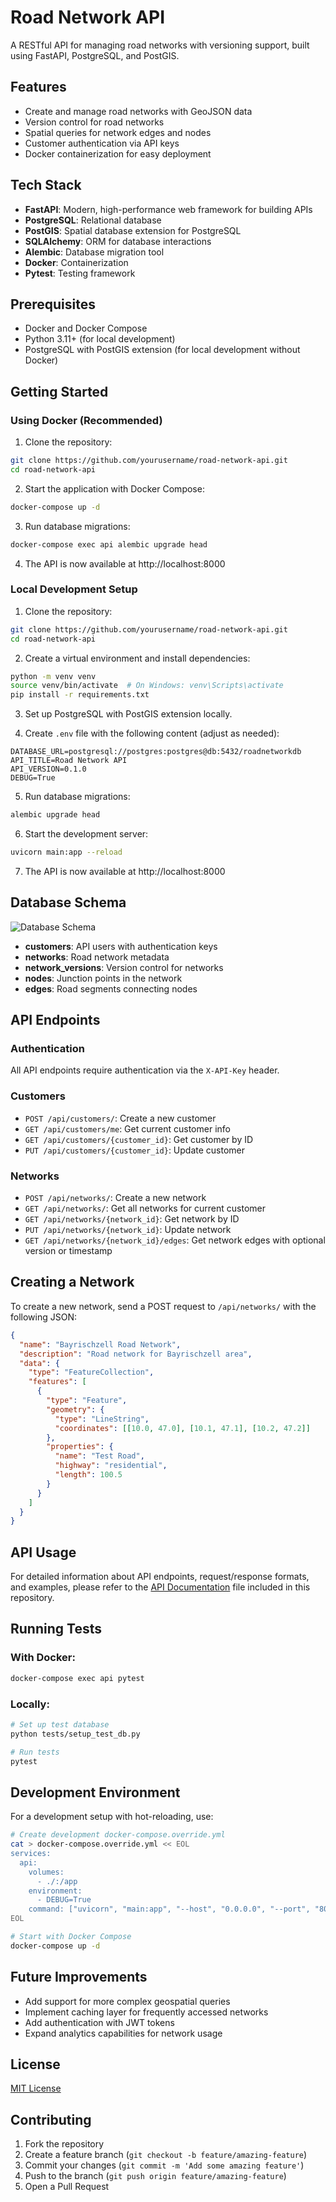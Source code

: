 # Road Network API

A RESTful API for managing road networks with versioning support, built using FastAPI, PostgreSQL, and PostGIS.

## Features

- Create and manage road networks with GeoJSON data
- Version control for road networks
- Spatial queries for network edges and nodes
- Customer authentication via API keys
- Docker containerization for easy deployment

## Tech Stack

- **FastAPI**: Modern, high-performance web framework for building APIs
- **PostgreSQL**: Relational database
- **PostGIS**: Spatial database extension for PostgreSQL
- **SQLAlchemy**: ORM for database interactions
- **Alembic**: Database migration tool
- **Docker**: Containerization
- **Pytest**: Testing framework

## Prerequisites

- Docker and Docker Compose
- Python 3.11+ (for local development)
- PostgreSQL with PostGIS extension (for local development without Docker)

## Getting Started

### Using Docker (Recommended)

1. Clone the repository:
```bash
git clone https://github.com/yourusername/road-network-api.git
cd road-network-api
```

2. Start the application with Docker Compose:
```bash
docker-compose up -d
```

3. Run database migrations:
```bash
docker-compose exec api alembic upgrade head
```

4. The API is now available at http://localhost:8000

### Local Development Setup

1. Clone the repository:
```bash
git clone https://github.com/yourusername/road-network-api.git
cd road-network-api
```

2. Create a virtual environment and install dependencies:
```bash
python -m venv venv
source venv/bin/activate  # On Windows: venv\Scripts\activate
pip install -r requirements.txt
```

3. Set up PostgreSQL with PostGIS extension locally.

4. Create `.env` file with the following content (adjust as needed):
```
DATABASE_URL=postgresql://postgres:postgres@db:5432/roadnetworkdb
API_TITLE=Road Network API
API_VERSION=0.1.0
DEBUG=True
```

5. Run database migrations:
```bash
alembic upgrade head
```

6. Start the development server:
```bash
uvicorn main:app --reload
```

7. The API is now available at http://localhost:8000

## Database Schema

![Database Schema](ERD.png)

- **customers**: API users with authentication keys
- **networks**: Road network metadata
- **network_versions**: Version control for networks
- **nodes**: Junction points in the network
- **edges**: Road segments connecting nodes

## API Endpoints

### Authentication

All API endpoints require authentication via the `X-API-Key` header.

### Customers

- `POST /api/customers/`: Create a new customer
- `GET /api/customers/me`: Get current customer info
- `GET /api/customers/{customer_id}`: Get customer by ID
- `PUT /api/customers/{customer_id}`: Update customer

### Networks

- `POST /api/networks/`: Create a new network
- `GET /api/networks/`: Get all networks for current customer
- `GET /api/networks/{network_id}`: Get network by ID
- `PUT /api/networks/{network_id}`: Update network
- `GET /api/networks/{network_id}/edges`: Get network edges with optional version or timestamp

## Creating a Network

To create a new network, send a POST request to `/api/networks/` with the following JSON:

```json
{
  "name": "Bayrischzell Road Network",
  "description": "Road network for Bayrischzell area",
  "data": {
    "type": "FeatureCollection",
    "features": [
      {
        "type": "Feature",
        "geometry": {
          "type": "LineString",
          "coordinates": [[10.0, 47.0], [10.1, 47.1], [10.2, 47.2]]
        },
        "properties": {
          "name": "Test Road",
          "highway": "residential",
          "length": 100.5
        }
      }
    ]
  }
}
```

## API Usage

For detailed information about API endpoints, request/response formats, and examples, please refer to the [API Documentation](api-documentation.md) file included in this repository.


## Running Tests

### With Docker:

```bash
docker-compose exec api pytest
```

### Locally:

```bash
# Set up test database
python tests/setup_test_db.py

# Run tests
pytest
```

## Development Environment

For a development setup with hot-reloading, use:

```bash
# Create development docker-compose.override.yml
cat > docker-compose.override.yml << EOL
services:
  api:
    volumes:
      - ./:/app
    environment:
      - DEBUG=True
    command: ["uvicorn", "main:app", "--host", "0.0.0.0", "--port", "8000", "--reload"]
EOL

# Start with Docker Compose
docker-compose up -d
```

## Future Improvements

- Add support for more complex geospatial queries
- Implement caching layer for frequently accessed networks
- Add authentication with JWT tokens
- Expand analytics capabilities for network usage

## License

[MIT License](LICENSE)

## Contributing

1. Fork the repository
2. Create a feature branch (`git checkout -b feature/amazing-feature`)
3. Commit your changes (`git commit -m 'Add some amazing feature'`)
4. Push to the branch (`git push origin feature/amazing-feature`)
5. Open a Pull Request
